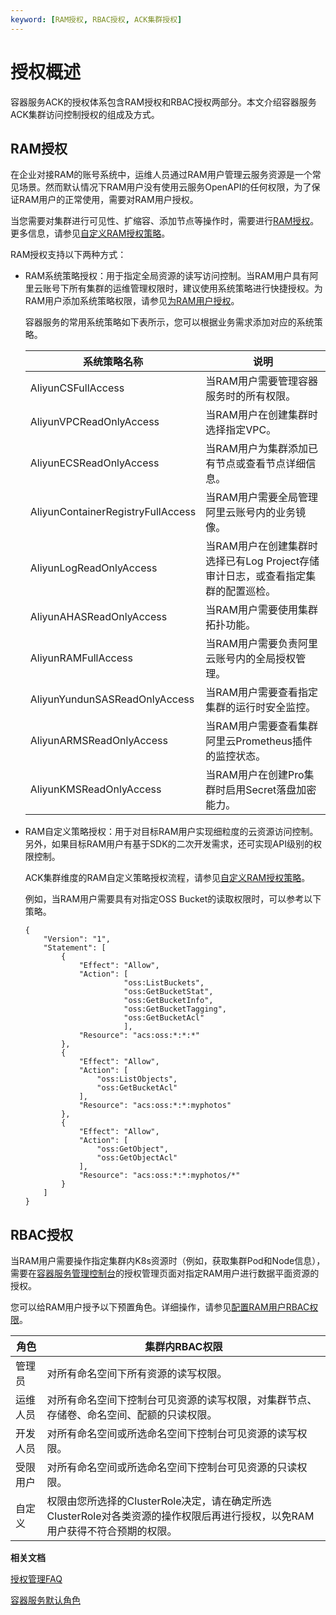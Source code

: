 ```yaml
---
keyword: [RAM授权, RBAC授权, ACK集群授权]
---
```


# 授权概述

容器服务ACK的授权体系包含RAM授权和RBAC授权两部分。本文介绍容器服务ACK集群访问控制授权的组成及方式。

## RAM授权

在企业对接RAM的账号系统中，运维人员通过RAM用户管理云服务资源是一个常见场景。然而默认情况下RAM用户没有使用云服务OpenAPI的任何权限，为了保证RAM用户的正常使用，需要对RAM用户授权。

当您需要对集群进行可见性、扩缩容、添加节点等操作时，需要进行[RAM授权](/cn.zh-CN/Kubernetes集群用户指南/授权/自定义RAM授权策略.md)。更多信息，请参见[自定义RAM授权策略](/cn.zh-CN/Kubernetes集群用户指南/授权/自定义RAM授权策略.md)。

RAM授权支持以下两种方式：

-   RAM系统策略授权：用于指定全局资源的读写访问控制。当RAM用户具有阿里云账号下所有集群的运维管理权限时，建议使用系统策略进行快捷授权。为RAM用户添加系统策略权限，请参见[为RAM用户授权](/cn.zh-CN/用户管理/授权管理/为RAM用户授权.md)。

    容器服务的常用系统策略如下表所示，您可以根据业务需求添加对应的系统策略。

    |系统策略名称|说明|
    |------|--|
    |AliyunCSFullAccess|当RAM用户需要管理容器服务时的所有权限。|
    |AliyunVPCReadOnlyAccess|当RAM用户在创建集群时选择指定VPC。|
    |AliyunECSReadOnlyAccess|当RAM用户为集群添加已有节点或查看节点详细信息。|
    |AliyunContainerRegistryFullAccess|当RAM用户需要全局管理阿里云账号内的业务镜像。|
    |AliyunLogReadOnlyAccess|当RAM用户在创建集群时选择已有Log Project存储审计日志，或查看指定集群的配置巡检。|
    |AliyunAHASReadOnlyAccess|当RAM用户需要使用集群拓扑功能。|
    |AliyunRAMFullAccess|当RAM用户需要负责阿里云账号内的全局授权管理。|
    |AliyunYundunSASReadOnlyAccess|当RAM用户需要查看指定集群的运行时安全监控。|
    |AliyunARMSReadOnlyAccess|当RAM用户需要查看集群阿里云Prometheus插件的监控状态。|
    |AliyunKMSReadOnlyAccess|当RAM用户在创建Pro集群时启用Secret落盘加密能力。|

-   RAM自定义策略授权：用于对目标RAM用户实现细粒度的云资源访问控制。另外，如果目标RAM用户有基于SDK的二次开发需求，还可实现API级别的权限控制。

    ACK集群维度的RAM自定义策略授权流程，请参见[自定义RAM授权策略](/cn.zh-CN/Kubernetes集群用户指南/授权/自定义RAM授权策略.md)。

    例如，当RAM用户需要具有对指定OSS Bucket的读取权限时，可以参考以下策略。

    ```
    {
        "Version": "1",
        "Statement": [
            {
                "Effect": "Allow",
                "Action": [
                          "oss:ListBuckets",
                          "oss:GetBucketStat",
                          "oss:GetBucketInfo",
                          "oss:GetBucketTagging",
                          "oss:GetBucketAcl" 
                          ],    
                "Resource": "acs:oss:*:*:*"
            },
            {
                "Effect": "Allow",
                "Action": [
                    "oss:ListObjects",
                    "oss:GetBucketAcl"
                ],
                "Resource": "acs:oss:*:*:myphotos"
            },
            {
                "Effect": "Allow",
                "Action": [
                    "oss:GetObject",
                    "oss:GetObjectAcl"
                ],
                "Resource": "acs:oss:*:*:myphotos/*"
            }
        ]
    }
    ```


## RBAC授权

当RAM用户需要操作指定集群内K8s资源时（例如，获取集群Pod和Node信息），需要在[容器服务管理控制台](https://cs.console.aliyun.com)的授权管理页面对指定RAM用户进行数据平面资源的授权。

您可以给RAM用户授予以下预置角色。详细操作，请参见[配置RAM用户RBAC权限](/cn.zh-CN/Kubernetes集群用户指南/授权/配置RAM用户RBAC权限.md)。

|角色|集群内RBAC权限|
|--|---------|
|管理员|对所有命名空间下所有资源的读写权限。|
|运维人员|对所有命名空间下控制台可见资源的读写权限，对集群节点、存储卷、命名空间、配额的只读权限。|
|开发人员|对所有命名空间或所选命名空间下控制台可见资源的读写权限。|
|受限用户|对所有命名空间或所选命名空间下控制台可见资源的只读权限。|
|自定义|权限由您所选择的ClusterRole决定，请在确定所选ClusterRole对各类资源的操作权限后再进行授权，以免RAM用户获得不符合预期的权限。|

**相关文档**  


[授权管理FAQ](/cn.zh-CN/Kubernetes集群用户指南/授权/授权管理FAQ.md)

[容器服务默认角色](/cn.zh-CN/Kubernetes集群用户指南/授权/容器服务默认角色.md)


